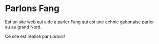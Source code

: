 # Parlons Fang
Est un site web qui aide à parler Fang qui est une echnie gabonaise parler au au grand Nord.

Ce site est réalisé par *Laravel*